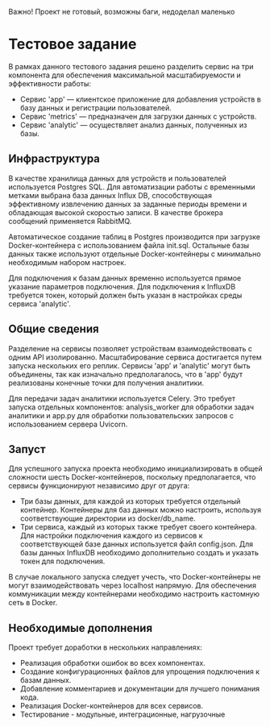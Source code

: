 Важно! Проект не готовый, возможны баги, недоделал маленько
# Тестовое задание

В рамках данного тестового задания решено разделить сервис на три компонента для обеспечения максимальной масштабируемости и эффективности работы:

- Сервис 'app' — клиентское приложение для добавления устройств в базу данных и регистрации пользователей.
- Сервис 'metrics' — предназначен для загрузки данных с устройств.
- Сервис 'analytic' — осуществляет анализ данных, полученных из базы.

## Инфраструктура

В качестве хранилища данных для устройств и пользователей используется Postgres SQL. Для автоматизации работы с временными метками выбрана база данных Influx DB, способствующая эффективному извлечению данных за заданные периоды времени и обладающая высокой скоростью записи. В качестве брокера сообщений применяется RabbitMQ.

Автоматическое создание таблиц в Postgres производится при загрузке Docker-контейнера с использованием файла init.sql. Остальные базы данных также используют отдельные Docker-контейнеры с минимально необходимым набором настроек.

Для подключения к базам данных временно используется прямое указание параметров подключения. Для подключения к InfluxDB требуется токен, который должен быть указан в настройках среды сервиса 'analytic'.

## Общие сведения
Разделение на сервисы позволяет устройствам взаимодействовать с одним API изолированно. Масштабирование сервиса достигается путем запуска нескольких его реплик. Сервисы 'app' и 'analytic' могут быть объединены, так как изначально предполагалось, что в 'app' будут реализованы конечные точки для получения аналитики.

Для передачи задач аналитики используется Celery. Это требует запуска отдельных компонентов: analysis_worker для обработки задач аналитики и app.py для обработки пользовательских запросов с использованием сервера Uvicorn.

## Запуст
Для успешного запуска проекта необходимо инициализировать в общей сложности шесть Docker-контейнеров, поскольку предполагается, что сервисы функционируют независимо друг от друга:

- Три базы данных, для каждой из которых требуется отдельный контейнер. Контейнеры для баз данных можно настроить, используя соответствующие директории из docker/db_name.
- Три сервиса, каждый из которых также требует своего контейнера.
Для настройки подключения каждого из сервисов к соответствующей базе данных используется файл config.json. Для базы данных InfluxDB необходимо дополнительно создать и указать токен для подключения.

В случае локального запуска следует учесть, что Docker-контейнеры не могут взаимодействовать через localhost напрямую. Для обеспечения коммуникации между контейнерами необходимо настроить кастомную сеть в Docker. 

## Необходимые дополнения
Проект требует доработки в нескольких направлениях:

- Реализация обработки ошибок во всех компонентах.
- Создание конфигурационных файлов для упрощения подключения к базам данных.
- Добавление комментариев и документации для лучшего понимания кода.
- Реализация Docker-контейнеров для всех сервисов.
- Тестирование - модульные, интеграционные, нагрузочные 
